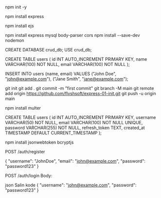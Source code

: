 npm init -y

npm install express

npm install ejs

npm install express mysql body-parser cors
npm install --save-dev nodemon


CREATE DATABASE crud_db;
USE crud_db;

CREATE TABLE users (
  id INT AUTO_INCREMENT PRIMARY KEY,
  name VARCHAR(100) NOT NULL,
  email VARCHAR(100) NOT NULL
);

INSERT INTO users (name, email) VALUES 
("John Doe", "john@example.com"),
("Jane Smith", "jane@example.com");



git init
git add .
git commit -m "first commit"
git branch -M main
git remote add origin https://github.com/flvshsoft/express-01-init.git
git push -u origin main


<!-- upload file -->
npm install multer


<!-- token jwt untuk login -->

CREATE TABLE users (
  id INT AUTO_INCREMENT PRIMARY KEY,
  username VARCHAR(50) NOT NULL,
  email VARCHAR(100) NOT NULL UNIQUE,
  password VARCHAR(255) NOT NULL,
  refresh_token TEXT,
  created_at TIMESTAMP DEFAULT CURRENT_TIMESTAMP
);


npm install jsonwebtoken bcryptjs


<!-- register -->
POST /auth/register

{
  "username": "JohnDoe",
  "email": "john@example.com",
  "password": "password123"
}

<!-- login -->
POST /auth/login
Body:

json
Salin kode
{
  "username": "john@example.com",
  "password": "password123"
}